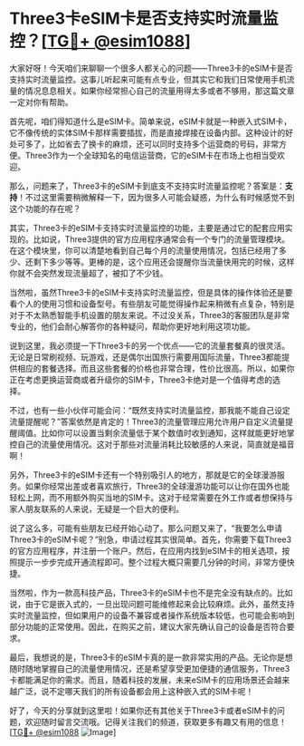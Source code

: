 # Three3卡eSIM卡是否支持实时流量监控？[[TG💪+ @esim1088](https://t.me/s/esim1088)]

大家好呀！今天咱们来聊聊一个很多人都关心的问题——Three3卡的eSIM卡是否支持实时流量监控。这事儿听起来可能有点专业，但其实它和我们日常使用手机流量的情况息息相关。如果你经常担心自己的流量用得太多或者不够用，那这篇文章一定对你有帮助。

首先呢，咱们得知道什么是eSIM卡。简单来说，eSIM卡就是一种嵌入式SIM卡，它不像传统的实体SIM卡那样需要插拔，而是直接焊接在设备内部。这种设计的好处可多了，比如省去了换卡的麻烦，还可以同时支持多个运营商的号码，非常方便。Three3作为一个全球知名的电信运营商，它的eSIM卡在市场上也相当受欢迎。

那么，问题来了，Three3卡的eSIM卡到底支不支持实时流量监控呢？答案是：**支持**！不过这里需要稍微解释一下，因为很多人可能会疑惑，为什么有时候感觉不到这个功能的存在呢？

其实，Three3卡的eSIM卡支持实时流量监控的功能，主要是通过它的配套应用实现的。比如说，Three3提供的官方应用程序通常会有一个专门的流量管理模块。在这个模块里，你可以清楚地看到自己每个月的流量使用情况，包括已经用了多少、还剩下多少等等。更棒的是，这个应用还会提醒你当流量快用完的时候，这样你就不会突然发现流量超了，被扣了不少钱。

当然啦，虽然Three3卡的eSIM卡支持实时流量监控，但是具体的操作体验还是要看个人的使用习惯和设备型号。有些朋友可能觉得操作起来稍微有点复杂，特别是对于不太熟悉智能手机设置的朋友来说。不过没关系，Three3的客服团队是非常专业的，他们会耐心解答你的各种疑问，帮助你更好地利用这项功能。

说到这里，我必须提一下Three3卡的另一个优点——它的流量套餐真的很灵活。无论是日常刷视频、玩游戏，还是偶尔出国旅行需要用国际流量，Three3都能提供相应的套餐选择。而且这些套餐的价格也非常合理，性价比很高。所以，如果你正在考虑更换运营商或者升级你的SIM卡，Three3卡绝对是一个值得考虑的选择。

不过，也有一些小伙伴可能会问：“既然支持实时流量监控，那我能不能自己设定流量提醒呢？”答案依然是肯定的！Three3的流量管理应用允许用户自定义流量提醒阈值。比如你可以设置当剩余流量低于某个数值时收到通知，这样就能更好地掌控自己的流量使用情况。这对于那些对流量消耗比较敏感的人来说，简直就是福音啊！

另外，Three3卡的eSIM卡还有一个特别吸引人的地方，那就是它的全球漫游服务。如果你经常出差或者喜欢旅行，Three3的全球漫游功能可以让你在国外也能轻松上网，而不用额外购买当地的SIM卡。这对于经常需要在外工作或者想保持与家人朋友联系的人来说，无疑是一个巨大的便利。

说了这么多，可能有些朋友已经开始心动了。那么问题又来了，“我要怎么申请Three3卡的eSIM卡呢？”别急，申请过程其实很简单。首先，你需要下载Three3的官方应用程序，并注册一个账户。然后，在应用内找到eSIM卡的相关选项，按照提示一步步完成开通流程即可。整个过程大概只需要几分钟的时间，非常方便快捷。

当然啦，作为一款高科技产品，Three3卡的eSIM卡也不是完全没有缺点的。比如说，由于它是嵌入式的，一旦出现问题可能维修起来会比较麻烦。此外，虽然支持实时流量监控，但如果用户的设备不兼容或者操作系统版本较低，也可能会影响到部分功能的正常使用。因此，在购买之前，建议大家先确认自己的设备是否符合要求。

最后，我想说的是，Three3卡的eSIM卡真的是一款非常实用的产品。无论你是想随时随地掌握自己的流量使用情况，还是希望享受更加便捷的通信服务，Three3卡都能满足你的需求。而且，随着科技的发展，未来eSIM卡的应用场景还会越来越广泛，说不定哪天我们的所有设备都会用上这种嵌入式的SIM卡呢！

好了，今天的分享就到这里啦！如果你还有其他关于Three3卡或者eSIM卡的问题，欢迎随时留言交流哦。记得关注我们的频道，获取更多有趣又有用的信息！[[TG💪+ @esim1088](https://t.me/s/esim1088) ![Image](https://i.postimg.cc/4NQfJmqS/Snipaste-2025-05-13-00-14-12.png)]